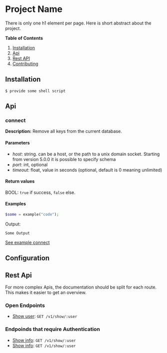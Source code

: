 # Project Name

There is only one h1 element per page. Here is short
abstract about the project.

**Table of Contents**

1. [Installation](#installation)
2. [Api](#api)
3. [Rest API](#rest-api)
4. [Contributing]()

## Installation

    $ provide some shell script

## Api

### connect

**Description:** Remove all keys from the current database.

#### Parameters

- *host*: string. can be a host, or the path to a unix domain socket. Starting from version 5.0.0 it is possible to specify schema 
- *port*: int, optional  
- *timeout*: float, value in seconds (optional, default is 0 meaning unlimited) 

#### Return values

BOOL: `true` if success, `false` else.

#### Examples

```php
$some = example("code");
```

Output:

```
Some Output
```

[See example connect](examples/connect)

## Configuration



## Rest Api

For more complex Apis, the documentation should be
split for each route. This makes it easier to get an
overview.

### Open Endpoints

- [Show user](doc/api-show-user.md): `GET /v1/show/:user`

### Endpoinds that require Authentication

- [Show info](doc/api-show-info.md): `GET /v1/show/:user`
- [Show info](doc/api-show-info.md): `GET /v1/show/:user`


